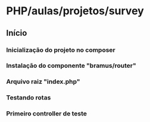 # PHP/aulas/projetos/survey


## Início
### Inicialização do projeto no composer
### Instalação do componente "bramus/router"
### Arquivo raiz "index.php"
### Testando rotas
### Primeiro controller de teste